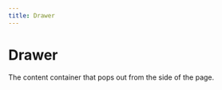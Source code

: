 ```yaml
---
title: Drawer
---
```


# Drawer

<div>The content container that pops out from the side of the page.</div>
